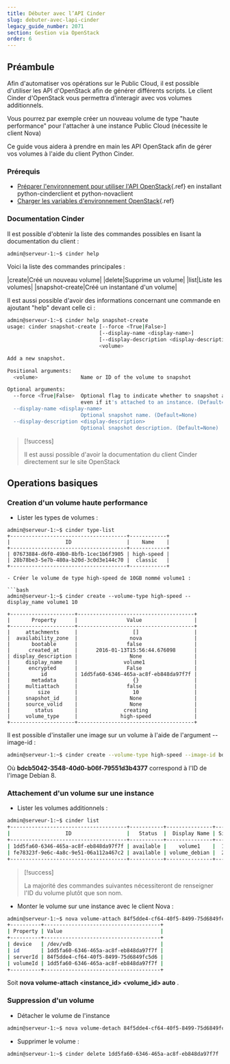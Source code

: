 ```yaml
---
title: Débuter avec l’API Cinder
slug: debuter-avec-lapi-cinder
legacy_guide_number: 2071
section: Gestion via OpenStack
order: 6
---
```



## Préambule
Afin d'automatiser vos opérations sur le Public Cloud, il est possible d'utiliser les API d'OpenStack afin de générer différents scripts. Le client Cinder d'OpenStack vous permettra d'interagir avec vos volumes additionnels.

Vous pourrez par exemple créer un nouveau volume de type "haute performance" pour l'attacher à une instance Public Cloud (nécessite le client Nova)

Ce guide vous aidera à prendre en main les API OpenStack afin de gérer vos volumes à l'aide du client Python Cinder.


### Prérequis
- [Préparer l'environnement pour utiliser l'API OpenStack]({legacy}1851){.ref} en installant python-cinderclient et python-novaclient
- [Charger les variables d'environnement OpenStack]({legacy}1852){.ref}


### Documentation Cinder
Il est possible d'obtenir la liste des commandes possibles en lisant la documentation du client :


```bash
admin@serveur-1:~$ cinder help
```

Voici la liste des commandes principales :


|create|Créé un nouveau volume|
|delete|Supprime un volume|
|list|Liste les volumes|
|snapshot-create|Créé un instantané d'un volume|

Il est aussi possible d'avoir des informations concernant une commande en ajoutant "help" devant celle ci :


```bash
admin@serveur-1:~$ cinder help snapshot-create
usage: cinder snapshot-create [--force <True|False>]
                              [--display-name <display-name>]
                              [--display-description <display-description>]
                              <volume>

Add a new snapshot.

Positional arguments:
  <volume>              Name or ID of the volume to snapshot

Optional arguments:
  --force <True|False>  Optional flag to indicate whether to snapshot a volume
                        even if it's attached to an instance. (Default=False)
  --display-name <display-name>
                        Optional snapshot name. (Default=None)
  --display-description <display-description>
                        Optional snapshot description. (Default=None)
```



> [!success]
>
> Il est aussi possible d'avoir la documentation du client Cinder directement sur
> le site OpenStack
> 


## Operations basiques

### Creation d'un volume haute performance
- Lister les types de volumes : 

```
admin@serveur-1:~$ cinder type-list
+--------------------------------------+------------+
|                  ID                  |    Name    |
+--------------------------------------+------------+
| 07673884-d6f0-49b0-8bfb-1cec1b6f3905 | high-speed |
| 28b78be3-5e7b-480a-b20d-3c0d3e144c70 |  classic   | 
+--------------------------------------+------------+

- Créer le volume de type high-speed de 10GB nommé volume1 :

```bash
admin@serveur-1:~$ cinder create --volume-type high-speed --display_name volume1 10

+---------------------+--------------------------------------+
|       Property      |                Value                 |
+---------------------+--------------------------------------+
|     attachments     |                  []                  |
|  availability_zone  |                 nova                 |
|       bootable      |                false                 |
|      created_at     |      2016-01-13T15:56:44.676098      |
| display_description |                 None                 |
|     display_name    |               volume1                |
|      encrypted      |                False                 |
|          id         | 1dd5fa60-6346-465a-ac8f-eb848da97f7f |
|       metadata      |                  {}                  |
|     multiattach     |                false                 |
|         size        |                  10                  |
|     snapshot_id     |                 None                 |
|     source_volid    |                 None                 |
|        status       |               creating               |
|     volume_type     |              high-speed              |
+---------------------+--------------------------------------+
```


Il est possible d'installer une image sur un volume à l'aide de l'argument --image-id :


```bash
admin@serveur-1:~$ cinder create --volume-type high-speed --image-id bdcb5042-3548-40d0-b06f-79551d3b4377 --display_name volume_debian 20
```

Où  **bdcb5042-3548-40d0-b06f-79551d3b4377**  correspond à l'ID de l'image Debian 8.


### Attachement d'un volume sur une instance
- Lister les volumes additionnels :

```bash
admin@serveur-1:~$ cinder list
+--------------------------------------+-----------+---------------+------+-------------+----------+---------------------+
|                  ID                  |   Status  |  Display Name | Size | Volume Type | Bootable |     Attached to     |
+--------------------------------------+-----------+---------------+------+-------------+----------+---------------------+
| 1dd5fa60-6346-465a-ac8f-eb848da97f7f | available |    volume1    |  10  |  high-speed |  false   |                     |
| fe78323f-9e6c-4a8c-9e51-06a112a467c2 | available | volume_debian |  20  |  high-speed |   true   |                     |
+--------------------------------------+-----------+---------------+------+-------------+----------+---------------------+
```




> [!success]
>
> La majorité des commandes suivantes nécessiteront de renseigner l'ID du volume
> plutôt que son nom.
> 

- Monter le volume sur une instance avec le client Nova :

```bash
admin@serveur-1:~$ nova volume-attach 84f5dde4-cf64-40f5-8499-75d6849fc5d6 1dd5fa60-6346-465a-ac8f-eb848da97f7f auto
+----------+--------------------------------------+
| Property | Value                                |
+----------+--------------------------------------+
| device   | /dev/vdb                             |
| id       | 1dd5fa60-6346-465a-ac8f-eb848da97f7f |
| serverId | 84f5dde4-cf64-40f5-8499-75d6849fc5d6 |
| volumeId | 1dd5fa60-6346-465a-ac8f-eb848da97f7f |
+----------+--------------------------------------+
```


Soit  **nova volume-attach <instance_id> <volume_id> auto** .


### Suppression d'un volume
- Détacher le volume de l'instance

```bash
admin@serveur-1:~$ nova volume-detach 84f5dde4-cf64-40f5-8499-75d6849fc5d6 1dd5fa60-6346-465a-ac8f-eb848da97f7f
```

- Supprimer le volume :

```bash
admin@serveur-1:~$ cinder delete 1dd5fa60-6346-465a-ac8f-eb848da97f7f
```

